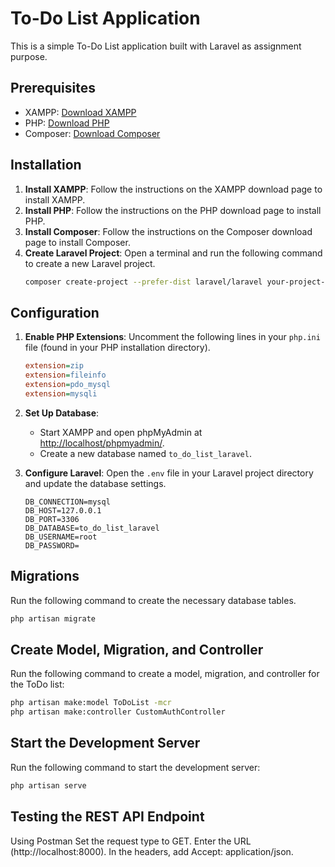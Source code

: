 # To-Do List Application

This is a simple To-Do List application built with Laravel as assignment purpose.

## Prerequisites

- XAMPP: [Download XAMPP](https://sourceforge.net/projects/xampp/)
- PHP: [Download PHP](https://windows.php.net/download#php-8.3)
- Composer: [Download Composer](https://getcomposer.org/download/)

## Installation

1. **Install XAMPP**: Follow the instructions on the XAMPP download page to install XAMPP.
2. **Install PHP**: Follow the instructions on the PHP download page to install PHP.
3. **Install Composer**: Follow the instructions on the Composer download page to install Composer.
4. **Create Laravel Project**: Open a terminal and run the following command to create a new Laravel project.
    ```sh
    composer create-project --prefer-dist laravel/laravel your-project-name
    ```

## Configuration

1. **Enable PHP Extensions**:
    Uncomment the following lines in your `php.ini` file (found in your PHP installation directory).
    ```ini
    extension=zip
    extension=fileinfo
    extension=pdo_mysql
    extension=mysqli
    ```

2. **Set Up Database**:
    - Start XAMPP and open phpMyAdmin at [http://localhost/phpmyadmin/](http://localhost/phpmyadmin/).
    - Create a new database named `to_do_list_laravel`.

3. **Configure Laravel**:
    Open the `.env` file in your Laravel project directory and update the database settings.
    ```env
    DB_CONNECTION=mysql
    DB_HOST=127.0.0.1
    DB_PORT=3306
    DB_DATABASE=to_do_list_laravel
    DB_USERNAME=root
    DB_PASSWORD=
    ```

## Migrations

Run the following command to create the necessary database tables.
```sh
php artisan migrate
```

## Create Model, Migration, and Controller
Run the following command to create a model, migration, and controller for the ToDo list:
```sh
php artisan make:model ToDoList -mcr
php artisan make:controller CustomAuthController
```

## Start the Development Server
Run the following command to start the development server:
```sh
php artisan serve
```
## Testing the REST API Endpoint

Using Postman
Set the request type to GET.
Enter the URL (http://localhost:8000).
In the headers, add Accept: application/json.
